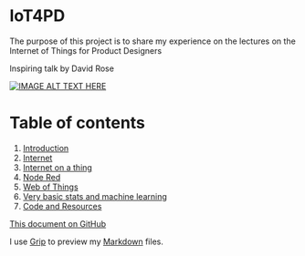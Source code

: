 # IoT4PD

The purpose of this project is to share my experience on the lectures on the Internet of Things for Product Designers

Inspiring talk by David Rose 

[![IMAGE ALT TEXT HERE](https://img.youtube.com/vi/I_AhhhcceXk/0.jpg)](https://www.youtube.com/watch?v=I_AhhhcceXk)

# Table of contents


1. [Introduction](intro.md)
2. [Internet](internet.md)
3. [Internet on a thing](arduino.md)
4. [Node Red](node_red.md)
5. [Web of Things](wot.md)
6. [Very basic stats and machine learning](ml.md)
7. [Code and Resources](/code/README.md)


[This document on GitHub](https://github.com/andreavitaletti/IoT4PD) 

I use [Grip](https://github.com/joeyespo/grip) to preview my [Markdown](https://daringfireball.net/projects/markdown/) files.
